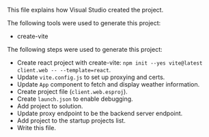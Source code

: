 This file explains how Visual Studio created the project.

The following tools were used to generate this project:
- create-vite

The following steps were used to generate this project:
- Create react project with create-vite: `npm init --yes vite@latest client.web -- --template=react`.
- Update `vite.config.js` to set up proxying and certs.
- Update `App` component to fetch and display weather information.
- Create project file (`client.web.esproj`).
- Create `launch.json` to enable debugging.
- Add project to solution.
- Update proxy endpoint to be the backend server endpoint.
- Add project to the startup projects list.
- Write this file.
